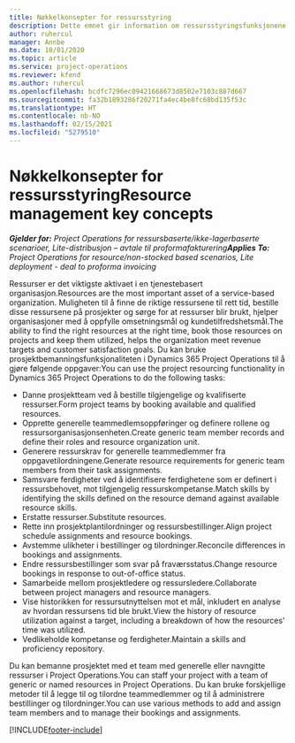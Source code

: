 ```yaml
---
title: Nøkkelkonsepter for ressursstyring
description: Dette emnet gir information om ressursstyringsfunksjonene i Microsoft Dynamics Project Operations.
author: ruhercul
manager: Annbe
ms.date: 10/01/2020
ms.topic: article
ms.service: project-operations
ms.reviewer: kfend
ms.author: ruhercul
ms.openlocfilehash: bcdfc7296ec09421668673d8502e7103c887d667
ms.sourcegitcommit: fa32b1893286f20271fa4ec4be8fc68bd135f53c
ms.translationtype: HT
ms.contentlocale: nb-NO
ms.lasthandoff: 02/15/2021
ms.locfileid: "5279510"
---
```

# <a name="resource-management-key-concepts"></a><span data-ttu-id="7f13e-103">Nøkkelkonsepter for ressursstyring</span><span class="sxs-lookup"><span data-stu-id="7f13e-103">Resource management key concepts</span></span>

<span data-ttu-id="7f13e-104">_**Gjelder for:** Project Operations for ressursbaserte/ikke-lagerbaserte scenarioer, Lite-distribusjon – avtale til proformafakturering_</span><span class="sxs-lookup"><span data-stu-id="7f13e-104">_**Applies To:** Project Operations for resource/non-stocked based scenarios, Lite deployment - deal to proforma invoicing_</span></span>

<span data-ttu-id="7f13e-105">Ressurser er det viktigste aktivaet i en tjenestebasert organisasjon.</span><span class="sxs-lookup"><span data-stu-id="7f13e-105">Resources are the most important asset of a service-based organization.</span></span> <span data-ttu-id="7f13e-106">Muligheten til å finne de riktige ressursene til rett tid, bestille disse ressursene på prosjekter og sørge for at ressurser blir brukt, hjelper organisasjoner med å oppfylle omsetningsmål og kundetilfredshetsmål.</span><span class="sxs-lookup"><span data-stu-id="7f13e-106">The ability to find the right resources at the right time, book those resources on projects and keep them utilized, helps the organization meet revenue targets and customer satisfaction goals.</span></span> <span data-ttu-id="7f13e-107">Du kan bruke prosjektbemanningsfunksjonaliteten i Dynamics 365 Project Operations til å gjøre følgende oppgaver:</span><span class="sxs-lookup"><span data-stu-id="7f13e-107">You can use the project resourcing functionality in Dynamics 365 Project Operations to do the following tasks:</span></span>

- <span data-ttu-id="7f13e-108">Danne prosjektteam ved å bestille tilgjengelige og kvalifiserte ressurser.</span><span class="sxs-lookup"><span data-stu-id="7f13e-108">Form project teams by booking available and qualified resources.</span></span>
- <span data-ttu-id="7f13e-109">Opprette generelle teammedlemsoppføringer og definere rollene og ressursorganisasjonsenheten.</span><span class="sxs-lookup"><span data-stu-id="7f13e-109">Create generic team member records and define their roles and resource organization unit.</span></span>
- <span data-ttu-id="7f13e-110">Generere ressurskrav for generelle teammedlemmer fra oppgavetilordningene.</span><span class="sxs-lookup"><span data-stu-id="7f13e-110">Generate resource requirements for generic team members from their task assignments.</span></span>
- <span data-ttu-id="7f13e-111">Samsvare ferdigheter ved å identifisere ferdighetene som er definert i ressursbehovet, mot tilgjengelig ressurskompetanse.</span><span class="sxs-lookup"><span data-stu-id="7f13e-111">Match skills by identifying the skills defined on the resource demand against available resource skills.</span></span>
- <span data-ttu-id="7f13e-112">Erstatte ressurser.</span><span class="sxs-lookup"><span data-stu-id="7f13e-112">Substitute resources.</span></span>
- <span data-ttu-id="7f13e-113">Rette inn prosjektplantilordninger og ressursbestillinger.</span><span class="sxs-lookup"><span data-stu-id="7f13e-113">Align project schedule assignments and resource bookings.</span></span>
- <span data-ttu-id="7f13e-114">Avstemme ulikheter i bestillinger og tilordninger.</span><span class="sxs-lookup"><span data-stu-id="7f13e-114">Reconcile differences in bookings and assignments.</span></span>
- <span data-ttu-id="7f13e-115">Endre ressursbestillinger som svar på fraværsstatus.</span><span class="sxs-lookup"><span data-stu-id="7f13e-115">Change resource bookings in response to out-of-office status.</span></span>
- <span data-ttu-id="7f13e-116">Samarbeide mellom prosjektledere og ressursledere.</span><span class="sxs-lookup"><span data-stu-id="7f13e-116">Collaborate between project managers and resource managers.</span></span>
- <span data-ttu-id="7f13e-117">Vise historikken for ressursutnyttelsen mot et mål, inkludert en analyse av hvordan ressursens tid ble brukt.</span><span class="sxs-lookup"><span data-stu-id="7f13e-117">View the history of resource utilization against a target, including a breakdown of how the resources' time was utilized.</span></span>
- <span data-ttu-id="7f13e-118">Vedlikeholde kompetanse og ferdigheter.</span><span class="sxs-lookup"><span data-stu-id="7f13e-118">Maintain a skills and proficiency repository.</span></span>


<span data-ttu-id="7f13e-119">Du kan bemanne prosjektet med et team med generelle eller navngitte ressurser i Project Operations.</span><span class="sxs-lookup"><span data-stu-id="7f13e-119">You can staff your project with a team of generic or named resources in Project Operations.</span></span> <span data-ttu-id="7f13e-120">Du kan bruke forskjellige metoder til å legge til og tilordne teammedlemmer og til å administrere bestillinger og tilordninger.</span><span class="sxs-lookup"><span data-stu-id="7f13e-120">You can use various methods to add and assign team members and to manage their bookings and assignments.</span></span> 


[!INCLUDE[footer-include](../includes/footer-banner.md)]